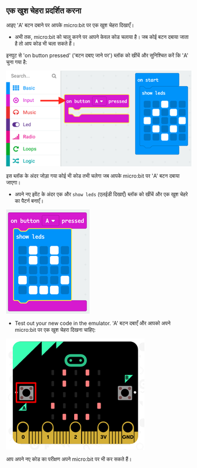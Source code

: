 ## एक खुश चेहरा प्रदर्शित करना

आइए 'A' बटन दबाने पर आपके micro:bit पर एक खुश चेहरा दिखाएँ।

+ अभी तक, micro:bit को चालू करने पर आपने केवल कोड चलाया है। जब कोई बटन दबाया जाता है तो आप कोड भी चला सकते हैं।

इनपुट से 'on button pressed' ('बटन दबाए जाने पर') ब्लॉक को खींचें और सुनिश्चित करें कि 'A' चुना गया है:

![स्क्रीनशॉट](images/badge-button-a.png)

इस ब्लॉक के अंदर जोड़ा गया कोई भी कोड तभी चलेगा जब आपके micro:bit पर 'A' बटन दबाया जाएगा।

+ अपने नए इवेंट के अंदर एक और `show leds` (एलईडी दिखाएँ) ब्लॉक को खींचें और एक खुश चेहरे का पैटर्न बनाएँ।

![स्क्रीनशॉट](images/badge-happy.png)

+ Test out your new code in the emulator. 'A' बटन दबाएँ और आपको अपने micro:bit पर एक खुश चेहरा दिखना चाहिए:

![स्क्रीनशॉट](images/badge-happy-emulator.png)

आप अपने नए कोड का परीक्षण अपने micro:bit पर भी कर सकते हैं।